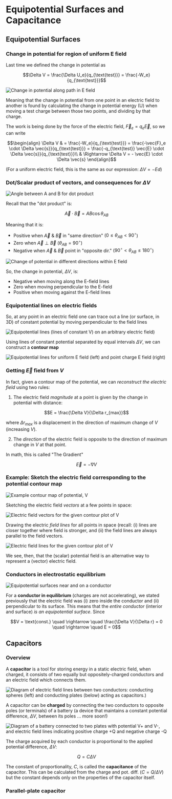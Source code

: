 # Equipotential Surfaces and Capacitance

## Equipotential Surfaces

### Change in potential for region of uniform E field

Last time we defined the change in potential as
   ```math
   \Delta V = \frac{\Delta U_e}{q_{\text{test}}} = \frac{-W_e}{q_{\text{test}}}
   ```
![Change in potential along path in E field](images/06_Vi-to-Vf.png)

Meaning that the change in potential from one point in an electric field to another is found by calculating the change in potential energy (U) when moving a test charge between those two points, and dividing by that charge.

The work is being done by the force of the electric field, $\vec{F}_e = q_e \vec{E}$, so we can write
```math
\begin{align}
\Delta V & = \frac{-W_e}{q_{\text{test}}} = \frac{-\vec{F}_e \cdot \Delta \vec{s}}{q_{\text{test}}} = \frac{-q_{\text{test}} \vec{E} \cdot \Delta \vec{s}}{q_{\text{test}}}\\
& \Rightarrow \Delta V = - \vec{E} \cdot \Delta \vec{s}
\end{align}
```
(For a uniform electric field, this is the same as our expression: $\Delta V = -Ed$)

### Dot/Scalar product of vectors, and consequences for $\Delta V$

![Angle between A and B for dot product](images/06_dot-product-A-B.png)

Recall that the "dot product" is:
```math
\vec{A} \cdot \vec{B} = AB \cos \theta_{AB}
```
Meaning that it is:

- Positive when $\vec{A}$ & $\vec{B}$ in "same direction" ($0 \leq \theta_{AB} < 90^\circ$)
- Zero when $\vec{A} \perp \vec{B}$ ($\theta_{AB} = 90^\circ$)
- Negative when $\vec{A}$ & $\vec{B}$ point in "opposite dir." ($90^\circ < \theta_{AB} \leq 180^\circ$)

![Change of potential in different directions within E field](images/06_delta-V-in-E.png)

So, the change in potential, $\Delta V$, is:

- Negative when moving along the E-field lines
- Zero when moving perpendicular to the E-field
- Positive when moving against the E-field lines

### Equipotential lines on electric fields

So, at any point in an electric field one can trace out a line (or surface, in 3D) of constant potential by moving perpendicular to the field lines

![Equipotential lines (lines of constant V) on an arbitrary electric field)](images/06_equipotential-wavy-E.png)

Using lines of constant potential separated by equal intervals $\Delta V$, we can construct a **contour map**

![Equipotential lines for uniform E field (left) and point charge E field (right)](images/06_equipotential-uniform-and-point.png)

### Getting $\vec{E}$ field from $V$

In fact, given a contour map of the potential, we can *reconstruct the electric field* using two rules:

1. The electric field *magnitude* at a point is given by the change in potential with distance:
```math
E = \frac{\Delta V}{\Delta r_{max}}
```
where $\Delta r_{max}$ is a displacement in the direction of maximum change of $V$ (increasing $V$).

2. The *direction* of the electric field is opposite to the direction of maximum change in $V$ at that point.

In math, this is called "The Gradient"
```math
\vec{E} = -\nabla V
```

### Example: Sketch the electric field corresponding to the potential contour map

![Example contour map of potential, V](images/06_contours-example.png)


Sketching the electric field *vectors* at a few points in space:

![Electric field vectors for the given contour plot of V](images/06_contours-field-vectors.png)

Drawing the electric *field lines* for all points in space (recall: (i) lines are closer together where field is stronger, and (ii) the field lines are always parallel to the field vectors.

![Electric field lines for the given contour plot of V](images/06_contours-field-lines.png)

We see, then, that the (scalar) potential field is an alternative way to represent a (vector) electric field.

### Conductors in electrostatic equilibrium

![Equipotential surfaces near and on a conductor](images/06_equipotential-conductor.png)

For a **conductor in equilibrium** (charges are not accelerating), we stated previously that the electric field was (i) zero inside the conductor and (ii) perpendicular to its surface. This means that the *entire conductor* (interior and surface) *is an equipotential surface*.  Since
```math
V = \text{const.} \quad \rightarrow \quad \frac{\Delta V}{\Delta r} = 0 \quad \rightarrow \quad E = 0
```

## Capacitors

### Overview

A **capacitor** is a tool for storing energy in a static electric field, when charged, it consists of two equally but oppositely-charged conductors and an electric field which connects them.

![Diagram of electric field lines between two conductors: conducting spheres (left) and conducting plates (below) acting as capacitors.)](images/06_capacitors-spheres-plates.png)

A capacitor can be **charged** by connecting the two conductors to opposite poles (or terminals) of a battery (a device that maintains a constant potential difference, $\Delta V$, between its poles ... more soon!)

![Diagram of a battery connected to two plates with potential $V+$ and $V-$, and electric field lines indicating positive charge $+Q$ and negative charge $-Q$](images/06_capacitors-parallel-plate.png)

The charge acquired by each conductor is proportional to the applied potential difference, $\Delta V$:
```math
Q = C \Delta V
```
The constant of proportionality, $C$, is called the **capacitance** of the capacitor. This can be calculated from the charge and pot. diff. ($C = Q/\Delta V$) but the constant depends only on the properties of the capacitor itself.

### Parallel-plate capacitor

